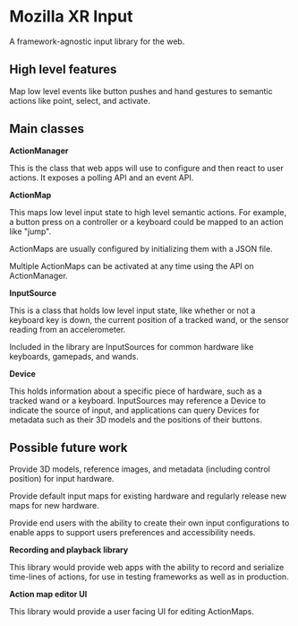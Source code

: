 # Mozilla XR Input

A framework-agnostic input library for the web.

## High level features

Map low level events like button pushes and hand gestures to semantic actions like point, select, and activate.

## Main classes

**ActionManager**

This is the class that web apps will use to configure and then react to user actions. It exposes a polling API and an event API.

**ActionMap**

This maps low level input state to high level semantic actions. For example, a button press on a controller or a keyboard could be mapped to an action like "jump".

ActionMaps are usually configured by initializing them with a JSON file.

Multiple ActionMaps can be activated at any time using the API on ActionManager.

**InputSource**

This is a class that holds low level input state, like whether or not a keyboard key is down, the current position of a tracked wand, or the sensor reading from an accelerometer.

Included in the library are InputSources for common hardware like keyboards, gamepads, and wands.

**Device**

This holds information about a specific piece of hardware, such as a tracked wand or a keyboard. InputSources may reference a Device to indicate the source of input, and applications can query Devices for metadata such as their 3D models and the positions of their buttons.

## Possible future work

Provide 3D models, reference images, and metadata (including control position) for input hardware.

Provide default input maps for existing hardware and regularly release new maps for new hardware.

Provide end users with the ability to create their own input configurations to enable apps to support users preferences and accessibility needs.

**Recording and playback library**

This library would provide web apps with the ability to record and serialize time-lines of actions, for use in testing frameworks as well as in production.

**Action map editor UI**

This library would provide a user facing UI for editing ActionMaps.
